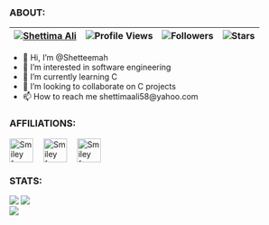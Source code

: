 <h3>ABOUT:</h3>

| [![Shettima Ali](https://img.shields.io/badge/SHETTIMA-ALI-<COLOR>.svg)](https://shields.io/) | ![Profile Views](https://komarev.com/ghpvc/?username=shetteemah&color=green) | ![Followers](https://img.shields.io/github/followers/shetteemah) | ![Stars](https://img.shields.io/github/stars/shetteemah?label=Profile%20Stars&logo=Profile%20stars&logoColor=g) |
--| --| --| --|

<ul>
<li> 👋 Hi, I’m @Shetteemah</li>
<li> 👀 I’m interested in software engineering</li>
<li> 🌱 I’m currently learning C</li>
<li> 💞️ I’m looking to collaborate on C projects</li>
<li> 📫 How to reach me shettimaali58@yahoo.com</li>
</ul>


<h3>AFFILIATIONS:</h3>
<p><img src="https://simpleicons.org/icons/42.svg" hide_border="false" theme="light" alt="Smiley face" width="42" height="42" style="vertical-align:bottom">&emsp;
<img src="https://simpleicons.org/icons/googleanalytics.svg" alt="Smiley face" width="42" height="42" style="vertical-align:bottom">&emsp;
<img src="https://simpleicons.org/icons/amazonaws.svg" alt="Smiley face" width="42" height="42" style="vertical-align:bottom"></p>


<h3>STATS:</h3>

![](https://github-readme-stats.vercel.app/api?username=shetteemah&show_icons=true&theme=radical&hide_border=false&include_all_commits=true&count_private=true)
![](https://github-readme-streak-stats.herokuapp.com/?user=shetteemah&theme=radical&hide_border=false)<br/>
![](https://github-readme-stats.vercel.app/api/top-langs/?username=shetteemah&theme=radical&hide_border=false&include_all_commits=true&count_private=true&layout=compact)

<!---
Shetteemah/Shetteemah is a ✨ special ✨ repository because its `README.md` (this file) appears on your GitHub profile.
You can click the Preview link to take a look at your changes.
--->
